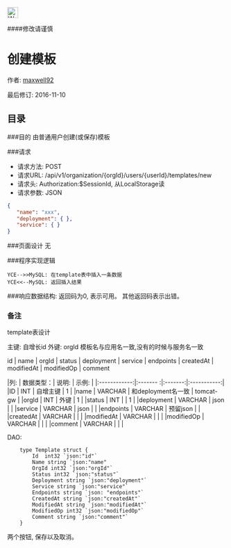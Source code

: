 <img src="http://kubernetes.io/kubernetes/img/warning.png" alt="WARNING" width="25" height="25"> 

####修改请谨慎

创建模板
==============

作者: [maxwell92](https://github.com/maxwell92)

最后修订: 2016-11-10

目录
--------------
###目的
由普通用户创建(或保存)模板

###请求

* 请求方法: POST 
* 请求URL: /api/v1/organization/{orgId}/users/{userId}/templates/new
* 请求头: Authorization:$SessionId, 从LocalStorage读  
* 请求参数: 
JSON
```json
{
   "name": "xxx",
   "deployment": { },
   "service": { }
}
```


###页面设计 
无


###程序实现逻辑

```Title: 创建模板
YCE-->>MySQL: 在template表中插入一条数据  
YCE<<--MySQL: 返回插入结果 
```

###响应数据结构: 
返回码为0, 表示可用。
其他返回码表示出错。

### 备注

template表设计

主键: 自增长id
外键: orgId
模板名与应用名一致,没有的时候与服务名一致

id | name | orgId | status | deployment | service | endpoints | createdAt | modifiedAt | modifiedOp | comment

|列:           |  数据类型：| 说明:   |  示例:       |
|:------------:|:------- :|:-------:|:-----------:|
|ID            | INT      | 自增主键 | 1           |
|name          | VARCHAR  | 和deployment名一致 | tomcat-gw   |
|orgId         | INT      | 外键     | 1           |
|status        | INT      |         |  1          |
|deployment    | VARCHAR  | json    |             |
|service       | VARCHAR  | json    |             |
|endpoints     | VARCHAR  | 预留json |             |
|createdAt     | VARCHAR  |         |             |
|modifiedAt    | VARCHAR  |         |             |
|modifiedOp    | VARCHAR  |         |             |
|comment      | VARCHAR  |         |             |


DAO:
```golang
    type Template struct {
        Id  int32 `json:"id"` 
        Name string `json:"name"
        OrgId int32 `json:"orgId"`
        Status int32 `json:"status"`
        Deployment string `json:"deployment"`
        Service string `json:"service"`
        Endpoints string `json: "endpoints"`
        CreatedAt string `json:"createdAt"` 
        ModifiedAt string `json:"modifiedAt"`
        ModifiedOp int32 `json:"modifiedOp"`
        Comment string `json:"comment"`
    }

```

两个按钮, 保存以及取消。
